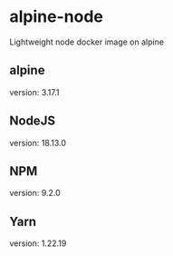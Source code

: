 # alpine-node
Lightweight node docker image on alpine

## alpine
version: 3.17.1

## NodeJS
version: 18.13.0

## NPM
version: 9.2.0

## Yarn
version: 1.22.19
